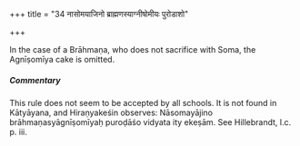 +++
title = "34 नासोमयाजिनो ब्राह्मणस्याग्नीषोमीयः पुरोडाशो"

+++

In the case of a Brāhmaṇa, who does not sacrifice with Soma, the Agnīṣomīya cake is omitted.

#####  Commentary

This rule does not seem to be accepted by all schools. It is not found in Kātyāyana, and Hiraṇyakeśin observes: Nāsomayājino brāhmaṇasyāgnīṣomīyaḥ puroḍāśo vidyata ity ekeṣām. See Hillebrandt, l.c. p. iii.

